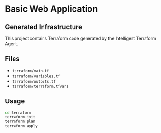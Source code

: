 # Basic Web Application

## Generated Infrastructure

This project contains Terraform code generated by the Intelligent Terraform Agent.

## Files

- `terraform/main.tf`
- `terraform/variables.tf`
- `terraform/outputs.tf`
- `terraform/terraform.tfvars`

## Usage

```bash
cd terraform
terraform init
terraform plan
terraform apply
```
